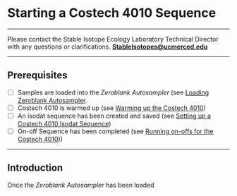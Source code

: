 # Starting a Costech 4010 Sequence

***

Please contact the Stable Isotope Ecology Laboratory Technical Director with any questions or clarifications. **StableIsotopes@ucmerced.edu**

***

## Prerequisites

- [ ] Samples are loaded into the *Zeroblank Autosampler* (see [Loading Zeroblank Autosampler](../costech_EA/EA_zero_blank.md). 
- [ ] Costech 4010 is warmed up (see [Warming up the Costech 4010](../costech_EA/warming_up_costech.md))
- [ ] An isodat sequence has been created and saved (see [Setting up a Costech 4010 Isodat Sequence](../isodat/isodat_sequence.md))
- [ ] On-off Sequence has been completed (see [Running on-offs for the Costech 4010](../isodat/EA_on_offs.md)))

*** 

## Introduction

Once the *Zeroblank Autosampler* has been loaded 

